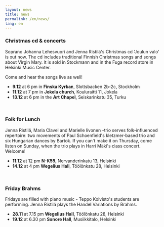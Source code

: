 ```yaml
---
layout: news
title: news
permalink: /en/news/
lang: en
---
```


<!--<h1>{{ page.title }}</h1>-->
<!--<img src="/images/jenna3.jpg" width="300px" alt="Jenna Ristilä" style="float: right; margin-left: 50px; margin-top: 25px;  ">-->


### Christmas cd & concerts

Soprano Johanna Lehesvuori and Jenna Ristilä's Christmas cd 'Joulun valo' is out now. The cd includes traditional Finnish Christmas songs and songs about Virgin Mary. It is sold in Stockmann and in the Fuga record store in Helsinki Music Center.

Come and hear the songs live as well!

- __9.12__ at 6 pm in __Finska Kyrkan__, Slottsbacken 2b-2c, Stockholm
- __11.12__ at 7 pm in __Jokela church__, Kouluraitti 11, Jokela
- __13.12__ at 6 pm in the __Art Chapel__, Seiskarinkatu 35, Turku 
<!--<http://www.taidekappeli.fi>-->
<!--[www.taidekappeli.fi](http://www.taidekappeli.fi){:target="_blank"}  foo-->

<br/>


### Folk for Lunch

Jenna Ristilä, Maria Clavel and Marielle Iivonen -trio serves folk-influenced repertoire: two movements of Paul Schoenfield's kletzmer-based trio and six Hungarian dances by Bartok. If you can't make it on Thursday, come listen on Sunday, when the trio plays in Harri Mäki's class concert. Welcome!

- __11.12__ at 12 pm __N-K55__, Nervanderinkatu 13, Helsinki
- __14.12__ at 4 pm __Wegelius Hall__, Töölönkatu 28, Helsinki

<br/>

### Friday Brahms

Fridays are filled with piano music - Teppo Koivisto's students are performing. Jenna Ristilä plays the Handel Variations by Brahms.

- __28.11__ at 7.15 pm __Wegelius Hall__, Töölönkatu 28, Helsinki
- __19.12__ at 6.30 pm __Sonore Hall__, Musiikkitalo, Helsinki

